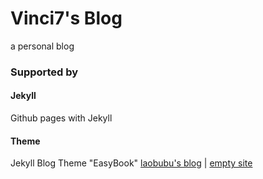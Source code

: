 # Vinci7's Blog

a personal blog


### Supported by

#### Jekyll
Github pages with Jekyll

#### Theme
Jekyll Blog Theme "EasyBook"
[laobubu's blog](http://blog.laobubu.net) | [empty site](http://laobubu.github.io/jekyll-theme-EasyBook)

